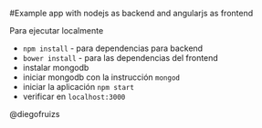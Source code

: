 #Example app with nodejs as backend and angularjs as frontend

Para ejecutar localmente
* `npm install` - para dependencias para backend
* `bower install` - para las dependencias del frontend
* instalar mongodb
* iniciar mongodb con la instrucción `mongod`
* iniciar la aplicación `npm start`
* verificar en `localhost:3000`

@diegofruizs